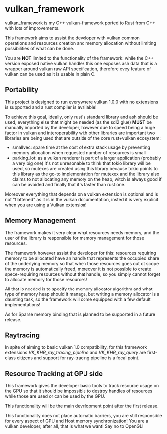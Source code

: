 # vulkan_framework
vulkan_framework is my C++ vulkan-framework ported to Rust from C++ with lots of improvements.

This framework aims to assist the developer with vulkan common operations and resources creation and memory allocation without limiting possibilities of what can be done.

You are __NOT__ limited to the functionality of the framework: while the C++ version exposed native vulkan handles this one exposes ash data that is a wrapper around vulkan raw API specification, therefore evey feature of vulkan can be used as it is usable in plain C.

## Portability
This project is designed to run everywhere vulkan 1.0.0 with no extensions is supported and a rust compiler is available!

To achieve this goal, ideally, only rust's standard library and ash should be used, everything else that might be needed (as the sdl2 glue) __MUST__ be manually imported by the developer, however due to speed being a huge factor in vulkan and interoperability with other libraries are important two libraries
are being used that are outside of the core rust+vulkan ecosystem:
   - smallvec: spare time at the cost of extra stack usage by preventing memory allocation when requested number of resources is small
   - parking_lot: as a vulkan renderer is part of a larger application (probably a very big one) it's not unresonable to think that tokio library will be used,
       so mutexes are created using this library because tokio points to this library as the go-to implementation for mutexex and the library also claims to not allocating any memory on the heap, witch is always good if can be avoided and finally that it's faster than rust one.

Moreover everything that depends on a vulkan extension is optional and is not "flattened" as it is in the vulkan documentation, insted it is very explicit when you are using a Vulkan extension!

## Memory Management
The framework makes it very clear what resources needs memory, and the user of the library is responsible for memory management for those resources.

The framework however assist the developer for this: resources requiring memory to be allocated have an handle that represents the occupied share of the
underlying memory so that when those resources goes out ot scope the memory is automatically freed, moreover it is not possible to create spece-requiring
resources without that handle, so you simply cannot forget to allocate memory for those resources!

All that is needed is to specify the memory allocator algorithm and what type of memory heap should it manage, but writing a memory allocator is a daunting task,
so the framework will come equipped with a few default implementations!

As for Sparse memory binding that is planned to be supported in a future release.

## Raytracing
In spite of aiming to basic vulkan 1.0 compatibility, for this framework extensions *VK_KHR_ray_tracing_pipeline* and *VK_KHR_ray_query* are first-class citizens and support for ray-tracing pipeline is a focal point.

## Resource Tracking at GPU side
This framework gives the developer basic tools to track resource usage on the GPU so that it should be impossible to destroy handles of resources while those are used or can be used by the GPU.

This functionality will be the main development point after the first release.

This functionality does not place automatic barriers, you are still responsible for every aspect of GPU and Host memory synchronization! You are a vulkan developer, after all, that is what we want! Say no to OpenGL!
